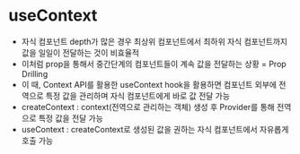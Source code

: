 # useContext

- 자식 컴포넌트 depth가 많은 경우 최상위 컴포넌트에서 최하위 자식 컴포넌트까지 값을 일일이 전달하는 것이 비효율적
- 이처럼 prop을 통해서 중간단계의 컴포넌트들이 계속 값을 전달하는 상황 = Prop Drilling
- 이 때, Context API를 활용한 useContext hook을 활용하면 컴포넌트 외부에 전역으로 특정 값을 관리하며 자식 컴포넌트에게 바로 값 전달 가능
- createContext : context(전역으로 관리하는 객체) 생성 후 Provider를 통해 전역으로 특정 값을 전달 가능
- useContext : createContext로 생성된 값을 권하는 자식 컴포넌트에서 자유롭게 호출 가능
